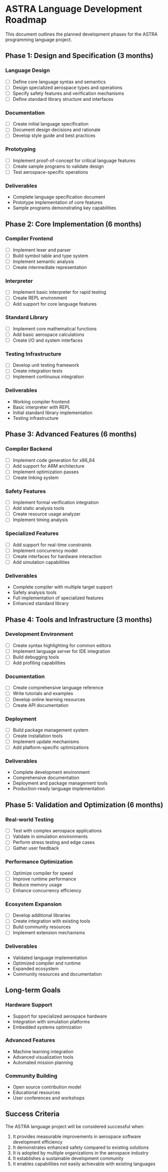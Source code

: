 # ASTRA Language Development Roadmap

This document outlines the planned development phases for the ASTRA programming language project.

## Phase 1: Design and Specification (3 months)

### Language Design
- [ ] Define core language syntax and semantics
- [ ] Design specialized aerospace types and operations
- [ ] Specify safety features and verification mechanisms
- [ ] Define standard library structure and interfaces

### Documentation
- [ ] Create initial language specification
- [ ] Document design decisions and rationale
- [ ] Develop style guide and best practices

### Prototyping
- [ ] Implement proof-of-concept for critical language features
- [ ] Create sample programs to validate design
- [ ] Test aerospace-specific operations

### Deliverables
- Complete language specification document
- Prototype implementation of core features
- Sample programs demonstrating key capabilities

## Phase 2: Core Implementation (6 months)

### Compiler Frontend
- [ ] Implement lexer and parser
- [ ] Build symbol table and type system
- [ ] Implement semantic analysis
- [ ] Create intermediate representation

### Interpreter
- [ ] Implement basic interpreter for rapid testing
- [ ] Create REPL environment
- [ ] Add support for core language features

### Standard Library
- [ ] Implement core mathematical functions
- [ ] Add basic aerospace calculations
- [ ] Create I/O and system interfaces

### Testing Infrastructure
- [ ] Develop unit testing framework
- [ ] Create integration tests
- [ ] Implement continuous integration

### Deliverables
- Working compiler frontend
- Basic interpreter with REPL
- Initial standard library implementation
- Testing infrastructure

## Phase 3: Advanced Features (6 months)

### Compiler Backend
- [ ] Implement code generation for x86_64
- [ ] Add support for ARM architecture
- [ ] Implement optimization passes
- [ ] Create linking system

### Safety Features
- [ ] Implement formal verification integration
- [ ] Add static analysis tools
- [ ] Create resource usage analyzer
- [ ] Implement timing analysis

### Specialized Features
- [ ] Add support for real-time constraints
- [ ] Implement concurrency model
- [ ] Create interfaces for hardware interaction
- [ ] Add simulation capabilities

### Deliverables
- Complete compiler with multiple target support
- Safety analysis tools
- Full implementation of specialized features
- Enhanced standard library

## Phase 4: Tools and Infrastructure (3 months)

### Development Environment
- [ ] Create syntax highlighting for common editors
- [ ] Implement language server for IDE integration
- [ ] Build debugging tools
- [ ] Add profiling capabilities

### Documentation
- [ ] Create comprehensive language reference
- [ ] Write tutorials and examples
- [ ] Develop online learning resources
- [ ] Create API documentation

### Deployment
- [ ] Build package management system
- [ ] Create installation tools
- [ ] Implement update mechanisms
- [ ] Add platform-specific optimizations

### Deliverables
- Complete development environment
- Comprehensive documentation
- Deployment and package management tools
- Production-ready language implementation

## Phase 5: Validation and Optimization (6 months)

### Real-world Testing
- [ ] Test with complex aerospace applications
- [ ] Validate in simulation environments
- [ ] Perform stress testing and edge cases
- [ ] Gather user feedback

### Performance Optimization
- [ ] Optimize compiler for speed
- [ ] Improve runtime performance
- [ ] Reduce memory usage
- [ ] Enhance concurrency efficiency

### Ecosystem Expansion
- [ ] Develop additional libraries
- [ ] Create integration with existing tools
- [ ] Build community resources
- [ ] Implement extension mechanisms

### Deliverables
- Validated language implementation
- Optimized compiler and runtime
- Expanded ecosystem
- Community resources and documentation

## Long-term Goals

### Hardware Support
- Support for specialized aerospace hardware
- Integration with simulation platforms
- Embedded systems optimization

### Advanced Features
- Machine learning integration
- Advanced visualization tools
- Automated mission planning

### Community Building
- Open source contribution model
- Educational resources
- User conferences and workshops

## Success Criteria

The ASTRA language project will be considered successful when:

1. It provides measurable improvements in aerospace software development efficiency
2. It demonstrates enhanced safety compared to existing solutions
3. It is adopted by multiple organizations in the aerospace industry
4. It establishes a sustainable development community
5. It enables capabilities not easily achievable with existing languages